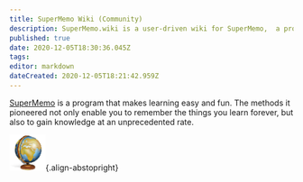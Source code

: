 ```yaml
---
title: SuperMemo Wiki (Community)
description: SuperMemo.wiki is a user-driven wiki for SuperMemo,  a program that makes learning easy and fun.
published: true
date: 2020-12-05T18:30:36.045Z
tags: 
editor: markdown
dateCreated: 2020-12-05T18:21:42.959Z
---
```


[SuperMemo](https://super-memo.com/) is a program that makes learning easy and fun. The methods it pioneered not only enable you to remember the things you learn forever, but also to gain knowledge at an unprecedented rate.

![SuperMemo.wiki](/supermemo-64.png){.align-abstopright}